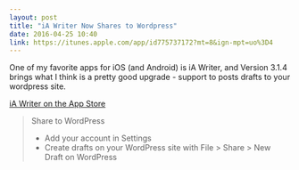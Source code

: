 ```yaml
---
layout: post
title: "iA Writer Now Shares to Wordpress"
date: 2016-04-25 10:40
link: https://itunes.apple.com/app/id775737172?mt=8&ign-mpt=uo%3D4
---
```

One of my favorite apps for iOS (and Android) is iA Writer, and Version 3.1.4 brings what I think is a pretty good upgrade - support to posts drafts to your wordpress site.


 [iA Writer on the App Store](https://itunes.apple.com/app/id775737172?mt=8&ign-mpt=uo%3D4)


> Share to WordPress
> - Add your account in Settings
> - Create drafts on your WordPress site with File > Share > New Draft on WordPress 

